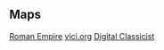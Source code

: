 ## Maps
[Roman Empire](http://pelagios.org/maps/greco-roman/)
[vici.org](https://vici.org/)
[Digital Classicist](http://www.digitalclassicist.org/)
